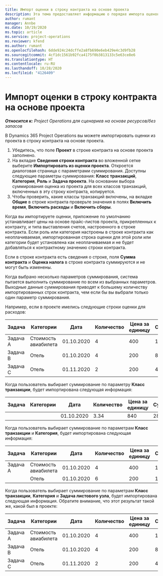 ```yaml
---
title: Импорт оценки в строку контракта на основе проекта
description: Эта тема предоставляет информацию о порядке импорта оценок из проекта в строку контракта.
author: rumant
manager: Annbe
ms.date: 10/19/2020
ms.topic: article
ms.service: project-operations
ms.reviewer: kfend
ms.author: rumant
ms.openlocfilehash: 6dde924c24dcffe2a8fb690e6eb429e4c3d9fb28
ms.sourcegitcommit: 4cf1dc1561b92fca4175f0b3813133c5e63ce8e6
ms.translationtype: HT
ms.contentlocale: ru-RU
ms.lasthandoff: 10/28/2020
ms.locfileid: "4126409"
---
```

# <a name="import-an-estimate-to-a-project-based-contract-line"></a>Импорт оценки в строку контракта на основе проекта

_**Относится к:** Project Operations для сценариев на основе ресурсов/без запасов_

В Dynamics 365 Project Operations вы можете импортировать оценки из проекта в строку контракта на основе проекта.

1. Убедитесь, что поле **Проект** в строке контракта на основе проекта заполнено.
2. На вкладке **Сведения строки контракта** во вложенной сетке выберите **Импортировать из оценки проекта**. Откроется диалоговая страница с параметрами суммирования. Доступны следующие параметры суммирования: **Класс транзакций**, **Категория**, **Роль** и **Задача проекта**. На основании выбора суммирования оценка из проекта для всех классов транзакций, включенных в эту строку контракта, копируется. 
3. Чтобы проверить, какие классы транзакций включены, на вкладке **Общие** в строке контракта проверьте значения в полях **Включить время**, **Включить расходы** и **Включить сборы**.

Когда вы импортируете оценки, приложение по умолчанию устанавливает цены на основе прайс-листов проекта, прикрепленных к контракту, и типа выставления счетов, настроенного в строке контракта. Если роль или категория настроены в строке контракта как неоплачиваемая, импортированная строка оценки для этой роли или категории будет установлена как неоплачиваемая и не будет добавляться к контрактному значению строки контракта.

Если в строке контракта есть сведения о строке, поля **Сумма контракта** и **Оценка налога** в строке контракта суммируются и не могут быть изменены.

Когда выбрано несколько параметров суммирования, система пытается выполнить суммирование по всем из выбранных параметров. Выходные данные суммирования приводят к большему количеству импортированных строк контракта, чем если бы вы выбрали только один параметр суммирования.

Например, если в проекте имелись следующие строки оценки для расходов:

| Задача | Категории | Дата | Количество | Цена за единицу | Сумма |
| --- | --- | --- | --- | --- | --- |
| Задача A | Стоимость авиабилета | 01.10.2020 | 4 | 400 | 1600 |
| Задача B | Отель | 01.10.2020 | 4 | 200 | 800 |
| Задача C | Отель | 01.11.2020 | 2 | 200 | 400 |

Когда пользователь выбирает суммирование по параметру **Класс транзакции**, будет импортирована следующая информация:

| Задача | Категории | Дата | Количество | Цена за единицу | Сумма |
| --- | --- | --- | --- | --- | --- |
| &nbsp;  | &nbsp;  | 01.10.2020 | 3.34 | 840 | 2800 |

Когда пользователь выбирает суммирование по параметрам **Класс транзакции** и **Категория**, будет импортирована следующая информация:

| Задача | Категории | Дата | Количество | Цена за единицу | Сумма |
| --- | --- | --- | --- | --- | --- |
| Задача A | Стоимость авиабилета | 01.10.2020 | 4 | 400 | 1600 |
| &nbsp;  | Отель | 01.10.2020 | 6 | 200 | 1200 |

Когда пользователь выбирает суммирование по параметрам **Класс транзакции**, **Категория** и **Задача листового узла**, будет импортирована следующая информация. Обратите внимание, что этот результат такой же, какой был в проекте:

| Задача | Категории | Дата | Количество | Цена за единицу | Сумма |
| --- | --- | --- | --- | --- | --- |
| Задача A | Стоимость авиабилета | 01.10.2020 | 4 | 400 | 1600 |
| Задача B | Отель | 01.10.2020 | 4 | 200 | 800 |
| Задача C | Отель | 01.11.2020 | 2 | 200 | 400 |
